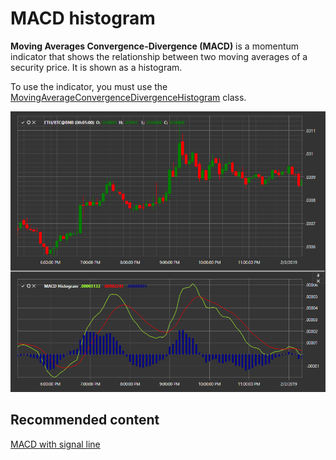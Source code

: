 # MACD histogram

**Moving Averages Convergence\-Divergence (MACD)** is a momentum indicator that shows the relationship between two moving averages of a security price. It is shown as a histogram. 

To use the indicator, you must use the [MovingAverageConvergenceDivergenceHistogram](xref:StockSharp.Algo.Indicators.MovingAverageConvergenceDivergenceHistogram) class. 

![IndicatorMovingAverageConvergenceDivergenceHistogram](../images/IndicatorMovingAverageConvergenceDivergenceHistogram.png)

## Recommended content

[MACD with signal line](IndicatorMovingAverageConvergenceDivergenceSignal.md)
